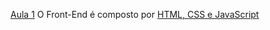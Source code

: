 [Aula 1](https://youtu.be/JyGGMyR3x5I)
O Front-End é composto por [HTML, CSS e JavaScript](https://html-css-js.com/)